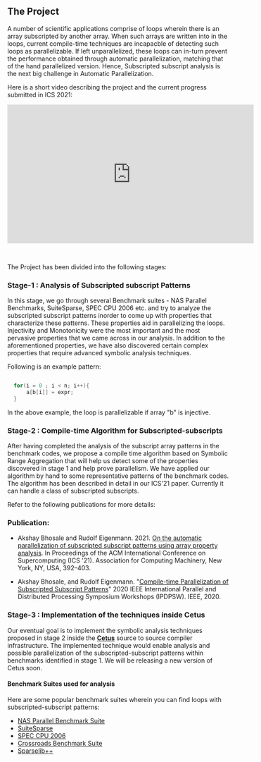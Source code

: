 

## The Project

A number of scientific applications comprise of loops wherein there is an array subscripted by another array. When such arrays are written into in the loops, current compile-time techniques are incapacble of detecting such loops as parallelizable. If left unparallelized, these loops can in-turn prevent the performance obtained through automatic parallelization, matching that of the hand parallelized version. Hence, Subscripted subscript analysis is the next big challenge in Automatic Parallelization. 

Here is a short video describing the project and the current progress submitted in ICS 2021:

<html>
<body>

<iframe width="560" height="315" src="https://www.youtube.com/embed/eG6lrRdyNtM" frameborder="0" allow="accelerometer; autoplay; encrypted-media; gyroscope; picture-in-picture" allowfullscreen></iframe>

</body>
</html>
<p>&nbsp;</p>


The Project has been divided into the following stages:

### Stage-1 : Analysis of Subscripted subscript Patterns

In this stage, we go through several Benchmark suites - NAS Parallel Benchmarks, SuiteSparse, SPEC CPU 2006 etc. and try to analyze the subscripted subscript patterns inorder to come up with properties that characterize these patterns. These properties aid in parallelizing the loops. Injectivity and Monotonicity were the most important and the most pervasive properties that we came across in our analysis. In addition to the aforementioned properties, we have also discovered certain complex properties that require advanced symbolic analysis techniques.

Following is an example pattern:

```C

  for(i = 0 ; i < n; i++){
      a[b[i]] = expr;
  }

```
In the above example, the loop is parallelizable if array "b" is injective.

### Stage-2 : Compile-time Algorithm for Subscripted-subscripts

After having completed the analysis of the subscript array patterns in the benchmark codes, we propose a compile time algorithm based on Symbolic Range Aggregation that will help us detect some of the properties discovered in stage 1 and help prove parallelism. We have applied our algorithm by hand to some representative patterns of the benchmark codes. The algorithm has been described in detail in our ICS'21 paper. Currently it can handle a class of subscripted
subscripts.

Refer to the following publications for more details:

### Publication:
* Akshay Bhosale and Rudolf Eigenmann. 2021. [On the automatic parallelization of subscripted subscript patterns using array property analysis](https://dl.acm.org/doi/10.1145/3447818.3460424). In Proceedings of the ACM International Conference on Supercomputing (ICS '21). Association for Computing Machinery, New York, NY, USA, 392–403. 

* Akshay Bhosale, and Rudolf Eigenmann. "[Compile-time Parallelization of Subscripted Subscript Patterns](https://ieeexplore.ieee.org/abstract/document/9150392?casa_token=t0g4f4I0ce0AAAAA:qM6cBc5kn9EEtWBCc-BJKqLzxdfFv-B48LH4v_oJZ0ikzHyl9sQm6nI7S8pkTREOHxNJn5Sgyw)" 2020 IEEE International Parallel and Distributed Processing Symposium   Workshops (IPDPSW). IEEE, 2020.

### Stage-3 : Implementation of the techniques inside Cetus

Our eventual goal is to implement the symbolic analysis techniques proposed in stage 2 inside the [**Cetus**](https://engineering.purdue.edu/Cetus/) source to source compiler infrastructure. The implemented technique would enable analysis and possible parallelization of the subscripted-subscript patterns within benchmarks identified in stage 1. We will be releasing a new version of Cetus soon.

#### Benchmark Suites used for analysis

Here are some popular benchmark suites wherein you can find loops with subscripted-subscript patterns:

* [NAS Parallel Benchmark Suite](https://www.nas.nasa.gov/publications/npb.html)
* [SuiteSparse](http://faculty.cse.tamu.edu/davis/suitesparse.html)
* [SPEC CPU 2006](https://www.spec.org/cpu2006/)
* [Crossroads Benchmark Suite](https://www.lanl.gov/projects/crossroads/benchmarks-performance-analysis.php)
* [Sparselib++](https://math.nist.gov/sparselib++/)




